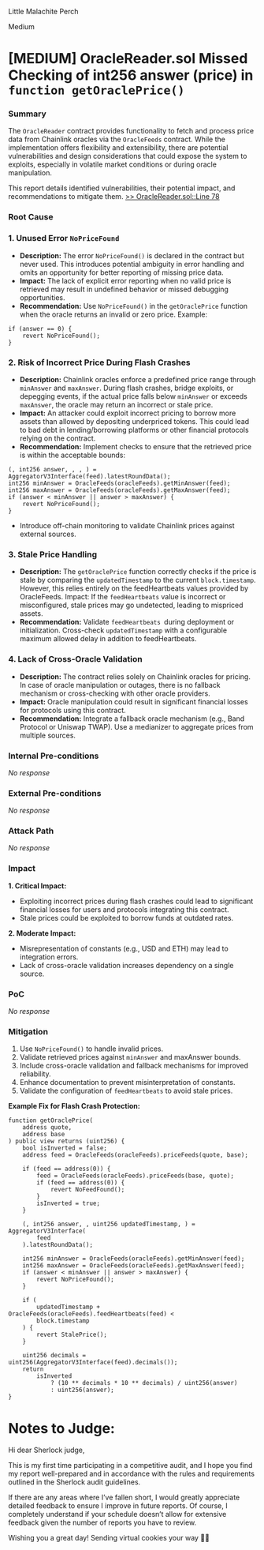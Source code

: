 Little Malachite Perch

Medium

# [MEDIUM] OracleReader.sol Missed Checking of int256 answer (price) in `function getOraclePrice()`

### Summary

The `OracleReader` contract provides functionality to fetch and process price data from Chainlink oracles via the `OracleFeeds` contract. While the implementation offers flexibility and extensibility, there are potential vulnerabilities and design considerations that could expose the system to exploits, especially in volatile market conditions or during oracle manipulation.

This report details identified vulnerabilities, their potential impact, and recommendations to mitigate them.
[>> OracleReader.sol::Line 78](https://github.com/sherlock-audit/2024-12-plaza-finance/blob/ab5bbd7d54042e4444b711a32def5b639fbd63b4/plaza-evm/src/OracleReader.sol#L68)

### Root Cause

### 1. Unused Error `NoPriceFound`

- **Description:** The error `NoPriceFound()` is declared in the contract but never used. This introduces potential ambiguity in error handling and omits an opportunity for better reporting of missing price data.
- **Impact:** The lack of explicit error reporting when no valid price is retrieved may result in undefined behavior or missed debugging opportunities.
- **Recommendation:** Use `NoPriceFound()` in the `getOraclePrice` function when the oracle returns an invalid or zero price. Example:
```solidity
if (answer == 0) {
    revert NoPriceFound();
}
```
###  2. Risk of Incorrect Price During Flash Crashes

- **Description:** Chainlink oracles enforce a predefined price range through `minAnswer` and `maxAnswer`. During flash crashes, bridge exploits, or depegging events, if the actual price falls below `minAnswer` or exceeds `maxAnswer`, the oracle may return an incorrect or stale price.
- **Impact:** An attacker could exploit incorrect pricing to borrow more assets than allowed by depositing underpriced tokens. This could lead to bad debt in lending/borrowing platforms or other financial protocols relying on the contract.
- **Recommendation:** Implement checks to ensure that the retrieved price is within the acceptable bounds:
```solidity
(, int256 answer, , , ) = AggregatorV3Interface(feed).latestRoundData();
int256 minAnswer = OracleFeeds(oracleFeeds).getMinAnswer(feed);
int256 maxAnswer = OracleFeeds(oracleFeeds).getMaxAnswer(feed);
if (answer < minAnswer || answer > maxAnswer) {
    revert NoPriceFound();
}
```
- Introduce off-chain monitoring to validate Chainlink prices against external sources.

### 3. Stale Price Handling
- **Description:** The `getOraclePrice` function correctly checks if the price is stale by comparing the `updatedTimestamp` to the current `block.timestamp`. However, this relies entirely on the feedHeartbeats values provided by OracleFeeds.
Impact: If the `feedHeartbeats` value is incorrect or misconfigured, stale prices may go undetected, leading to mispriced assets.
- **Recommendation:** Validate `feedHeartbeats `during deployment or initialization. Cross-check `updatedTimestamp` with a configurable maximum allowed delay in addition to feedHeartbeats.

### 4. Lack of Cross-Oracle Validation

- **Description:** The contract relies solely on Chainlink oracles for pricing. In case of oracle manipulation or outages, there is no fallback mechanism or cross-checking with other oracle providers.
- **Impact:** Oracle manipulation could result in significant financial losses for protocols using this contract.
- **Recommendation:** Integrate a fallback oracle mechanism (e.g., Band Protocol or Uniswap TWAP). Use a medianizer to aggregate prices from multiple sources.

### Internal Pre-conditions

_No response_

### External Pre-conditions

_No response_

### Attack Path

_No response_

### Impact


**1. Critical Impact:**
- Exploiting incorrect prices during flash crashes could lead to significant financial losses for users and protocols integrating this contract.
- Stale prices could be exploited to borrow funds at outdated rates.

**2. Moderate Impact:**

- Misrepresentation of constants (e.g., USD and ETH) may lead to integration errors.
- Lack of cross-oracle validation increases dependency on a single source.

### PoC

_No response_

### Mitigation


1. Use `NoPriceFound()` to handle invalid prices.
2. Validate retrieved prices against `minAnswer` and maxAnswer bounds.
3. Include cross-oracle validation and fallback mechanisms for improved reliability.
4. Enhance documentation to prevent misinterpretation of constants.
5. Validate the configuration of `feedHeartbeats` to avoid stale prices.

**Example Fix for Flash Crash Protection:**
```solidity
function getOraclePrice(
    address quote,
    address base
) public view returns (uint256) {
    bool isInverted = false;
    address feed = OracleFeeds(oracleFeeds).priceFeeds(quote, base);

    if (feed == address(0)) {
        feed = OracleFeeds(oracleFeeds).priceFeeds(base, quote);
        if (feed == address(0)) {
            revert NoFeedFound();
        }
        isInverted = true;
    }

    (, int256 answer, , uint256 updatedTimestamp, ) = AggregatorV3Interface(
        feed
    ).latestRoundData();

    int256 minAnswer = OracleFeeds(oracleFeeds).getMinAnswer(feed);
    int256 maxAnswer = OracleFeeds(oracleFeeds).getMaxAnswer(feed);
    if (answer < minAnswer || answer > maxAnswer) {
        revert NoPriceFound();
    }

    if (
        updatedTimestamp + OracleFeeds(oracleFeeds).feedHeartbeats(feed) <
        block.timestamp
    ) {
        revert StalePrice();
    }

    uint256 decimals = uint256(AggregatorV3Interface(feed).decimals());
    return
        isInverted
            ? (10 ** decimals * 10 ** decimals) / uint256(answer)
            : uint256(answer);
}
```

# Notes to Judge:
Hi dear Sherlock judge,

This is my first time participating in a competitive audit, and I hope you find my report well-prepared and in accordance with the rules and requirements outlined in the Sherlock audit guidelines.

If there are any areas where I’ve fallen short, I would greatly appreciate detailed feedback to ensure I improve in future reports. Of course, I completely understand if your schedule doesn’t allow for extensive feedback given the number of reports you have to review.

Wishing you a great day! Sending virtual cookies your way 🍪😊